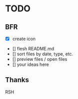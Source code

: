 # TODO

## BFR

- [X] create icon
- [] flesh README.md
- [] sort files by date, type, etc.
- [] preview files / open files
- [] your ideas here


## Thanks

RSH